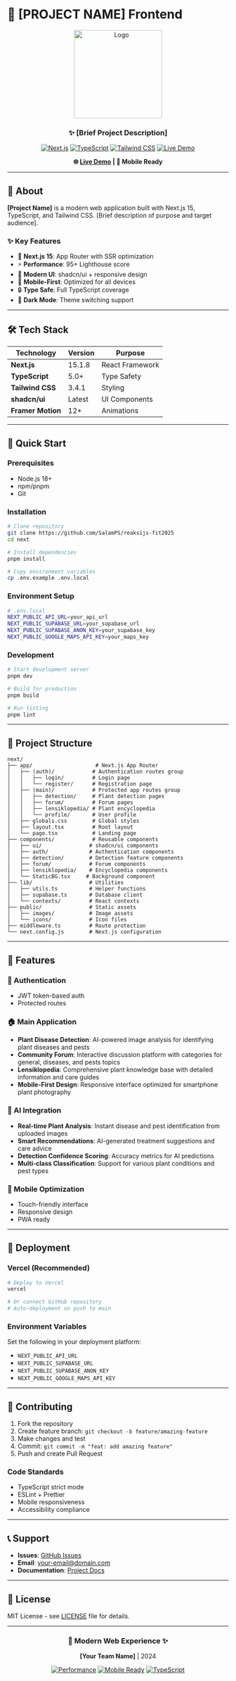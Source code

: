 # 🐾 [PROJECT NAME] Frontend

<div align="center">
  <img src="/logo-asset-white.svg" alt="Logo" width="200"/>
  
  <h3>✨ [Brief Project Description]</h3>
  
  [![Next.js](https://img.shields.io/badge/Next.js-15-black?style=for-the-badge&logo=next.js&logoColor=white)](https://nextjs.org/)
  [![TypeScript](https://img.shields.io/badge/TypeScript-5-3178C6?style=for-the-badge&logo=typescript&logoColor=white)](https://www.typescriptlang.org/)
  [![Tailwind CSS](https://img.shields.io/badge/Tailwind_CSS-3-38B2AC?style=for-the-badge&logo=tailwind-css&logoColor=white)](https://tailwindcss.com/)
  [![Live Demo](https://img.shields.io/badge/Live-Demo-brightgreen?style=for-the-badge)](YOUR_LIVE_URL)
  
  **🌐 [Live Demo](YOUR_LIVE_URL) | 📱 Mobile Ready**
</div>

---

## 🎯 About

**[Project Name]** is a modern web application built with Next.js 15, TypeScript, and Tailwind CSS. [Brief description of purpose and target audience].

### ✨ Key Features
- 🚀 **Next.js 15**: App Router with SSR optimization
- ⚡ **Performance**: 95+ Lighthouse score
- 🎨 **Modern UI**: shadcn/ui + responsive design
- 📱 **Mobile-First**: Optimized for all devices
- 🔒 **Type Safe**: Full TypeScript coverage
- 🌙 **Dark Mode**: Theme switching support

---

## 🛠️ Tech Stack

| Technology | Version | Purpose |
|------------|---------|---------|
| **Next.js** | 15.1.8 | React Framework |
| **TypeScript** | 5.0+ | Type Safety |
| **Tailwind CSS** | 3.4.1 | Styling |
| **shadcn/ui** | Latest | UI Components |
| **Framer Motion** | 12+ | Animations |

---

## 🚀 Quick Start

### Prerequisites
- Node.js 18+
- npm/pnpm
- Git

### Installation

```bash
# Clone repository
git clone https://github.com/SalamPS/reaksijs-fit2025
cd next

# Install dependencies
pnpm install

# Copy environment variables
cp .env.example .env.local
```

### Environment Setup

```bash
# .env.local
NEXT_PUBLIC_API_URL=your_api_url
NEXT_PUBLIC_SUPABASE_URL=your_supabase_url
NEXT_PUBLIC_SUPABASE_ANON_KEY=your_supabase_key
NEXT_PUBLIC_GOOGLE_MAPS_API_KEY=your_maps_key
```

### Development

```bash
# Start development server
pnpm dev

# Build for production
pnpm build

# Run linting
pnpm lint
```

---

## 📁 Project Structure

```
next/
├── app/                    # Next.js App Router
│   ├── (auth)/            # Authentication routes group
│   │   ├── login/         # Login page
│   │   └── register/      # Registration page
│   ├── (main)/            # Protected app routes group
│   │   ├── detection/     # Plant detection pages
│   │   ├── forum/         # Forum pages
│   │   ├── lensiklopedia/ # Plant encyclopedia
│   │   └── profile/       # User profile
│   ├── globals.css        # Global styles
│   ├── layout.tsx         # Root layout
│   └── page.tsx           # Landing page
├── components/            # Reusable components
│   ├── ui/               # shadcn/ui components
│   ├── auth/             # Authentication components
│   ├── detection/        # Detection feature components
│   ├── forum/            # Forum components
│   ├── lensiklopedia/    # Encyclopedia components
│   └── StaticBG.tsx     # Background component
├── lib/                  # Utilities
│   ├── utils.ts          # Helper functions
│   ├── supabase.ts       # Database client
│   └── contexts/         # React contexts
├── public/               # Static assets
│   ├── images/           # Image assets
│   └── icons/            # Icon files
├── middleware.ts         # Route protection
└── next.config.js        # Next.js configuration
```

---

## 🎨 Features

### 🔐 Authentication
- JWT token-based auth
- Protected routes

### 🏠 Main Application
- **Plant Disease Detection**: AI-powered image analysis for identifying plant diseases and pests
- **Community Forum**: Interactive discussion platform with categories for general, diseases, and pests topics
- **Lensiklopedia**: Comprehensive plant knowledge base with detailed information and care guides
- **Mobile-First Design**: Responsive interface optimized for smartphone plant photography

### 🤖 AI Integration
- **Real-time Plant Analysis**: Instant disease and pest identification from uploaded images
- **Smart Recommendations**: AI-generated treatment suggestions and care advice
- **Detection Confidence Scoring**: Accuracy metrics for AI predictions
- **Multi-class Classification**: Support for various plant conditions and pest types

### 📱 Mobile Optimization
- Touch-friendly interface
- Responsive design
- PWA ready

---

## 🚀 Deployment

### Vercel (Recommended)
```bash
# Deploy to Vercel
vercel

# Or connect GitHub repository
# Auto-deployment on push to main
```

### Environment Variables
Set the following in your deployment platform:
- `NEXT_PUBLIC_API_URL`
- `NEXT_PUBLIC_SUPABASE_URL`
- `NEXT_PUBLIC_SUPABASE_ANON_KEY`
- `NEXT_PUBLIC_GOOGLE_MAPS_API_KEY`

---

## 🤝 Contributing

1. Fork the repository
2. Create feature branch: `git checkout -b feature/amazing-feature`
3. Make changes and test
4. Commit: `git commit -m "feat: add amazing feature"`
5. Push and create Pull Request

### Code Standards
- TypeScript strict mode
- ESLint + Prettier
- Mobile responsiveness
- Accessibility compliance

---

## 📞 Support

- **Issues**: [GitHub Issues](REPOSITORY_URL/issues)
- **Email**: your-email@domain.com
- **Documentation**: [Project Docs](DOCS_URL)

---

## 📄 License

MIT License - see [LICENSE](LICENSE) file for details.

---

<div align="center">
  
  ### 🚀 **Modern Web Experience** ✨
  
  **[Your Team Name]** | 2024
  
  [![Performance](https://img.shields.io/badge/Lighthouse-95+-green)](YOUR_LIVE_URL)
  [![Mobile Ready](https://img.shields.io/badge/Mobile-Ready-blue)](YOUR_LIVE_URL)
  [![TypeScript](https://img.shields.io/badge/TypeScript-100%25-blue)](REPOSITORY_URL)

</div>